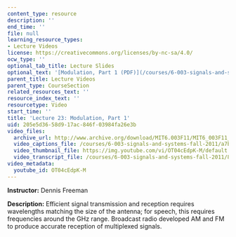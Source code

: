 ```yaml
---
content_type: resource
description: ''
end_time: ''
file: null
learning_resource_types:
- Lecture Videos
license: https://creativecommons.org/licenses/by-nc-sa/4.0/
ocw_type: ''
optional_tab_title: Lecture Slides
optional_text: '[Modulation, Part 1 (PDF)](/courses/6-003-signals-and-systems-fall-2011/resources/mit6_003f11_lec23)'
parent_title: Lecture Videos
parent_type: CourseSection
related_resources_text: ''
resource_index_text: ''
resourcetype: Video
start_time: ''
title: 'Lecture 23: Modulation, Part 1'
uid: 205e5d36-58d9-17ac-846f-03984fa26e3b
video_files:
  archive_url: http://www.archive.org/download/MIT6.003F11/MIT6_003F11_lec23_300k.mp4
  video_captions_file: /courses/6-003-signals-and-systems-fall-2011/a7b72b2b51195ec597cff96a53ba402f_OT04cEdpK-M.vtt
  video_thumbnail_file: https://img.youtube.com/vi/OT04cEdpK-M/default.jpg
  video_transcript_file: /courses/6-003-signals-and-systems-fall-2011/81ecf59fd505edfd962fc3db6f893b9a_OT04cEdpK-M.pdf
video_metadata:
  youtube_id: OT04cEdpK-M
---
```


**Instructor:** Dennis Freeman

**Description:** Efficient signal transmission and reception requires wavelengths matching the size of the antenna; for speech, this requires frequencies around the GHz range. Broadcast radio developed AM and FM to produce accurate reception of multiplexed signals.

